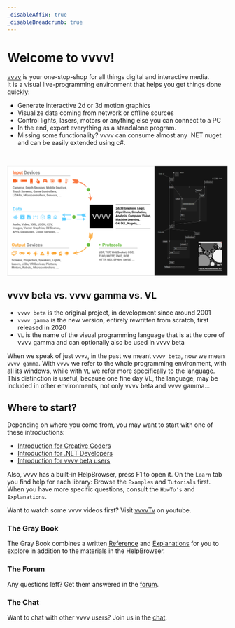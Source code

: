 ```yaml
---
_disableAffix: true
_disableBreadcrumb: true
---
```


# Welcome to vvvv!

[vvvv](http://visualprogramming.net) is your one-stop-shop for all things digital and interactive media.  
It is a visual live-programming environment that helps you get things done quickly: 

* Generate interactive 2d or 3d motion graphics
* Visualize data coming from network or offline sources
* Control lights, lasers, motors or anything else you can connect to a PC
* In the end, export everything as a standalone program. 
* Missing some functionality? vvvv can consume almost any .NET nuget and can be easily extended using c#.

<br>

![](images/vvvvIO.png)

## vvvv beta vs. vvvv gamma vs. VL

* ``vvvv beta`` is the original project, in development since around 2001
* ``vvvv gamma`` is the new version, entirely rewritten from scratch, first released in 2020
* ``VL`` is the name of the visual programming language that is at the core of vvvv gamma and can optionally also be used in vvvv beta

When we speak of just ``vvvv``, in the past we meant ``vvvv beta``, now we mean ``vvvv gamma``. With ``vvvv`` we refer to the whole programming environment, with all its windows, while with ``VL`` we refer more specifically to the language. This distinction is useful, because one fine day VL, the language, may be included in other environments, not only vvvv beta and vvvv gamma...

## Where to start?

Depending on where you come from, you may want to start with one of these introductions:
* [Introduction for Creative Coders](reference/getting-started/cc/introduction-for-creative-coders.md)
* [Introduction for .NET Developers](reference/getting-started/dotnet/introduction-for-dotnet-programmers.md)
* [Introduction for vvvv beta users](reference/getting-started/beta/introduction-for-vvvv-beta-users.md)

Also, vvvv has a built-in HelpBrowser, press F1 to open it. On the ``Learn`` tab 
you find help for each library: Browse the ``Examples`` and ``Tutorials`` first. When you have more specific questions, consult the ``HowTo's`` and ``Explanations``.

Want to watch some vvvv videos first? Visit [vvvvTv](https://www.youtube.com/vvvvtv42) on youtube.

### The Gray Book

The Gray Book combines a written [Reference](reference/hde/gui.md) and [Explanations](introduction/language.md) for you to explore in addition to the materials in the HelpBrowser. 

### The Forum

Any questions left? Get them answered in the [forum](http://discourse.vvvv.org).

### The Chat

Want to chat with other vvvv users? Join us in the [chat](https://app.element.io/#/room/#vvvv:matrix.org).
